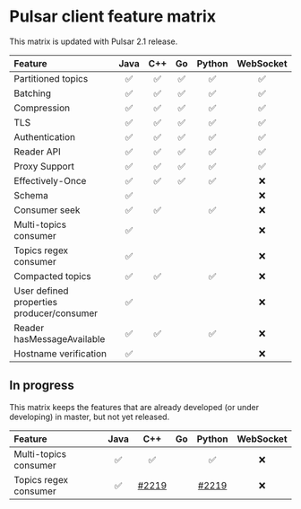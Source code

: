 

# Pulsar client feature matrix

This matrix is updated with Pulsar 2.1 release.

| Feature                                   | Java | C++ | Go | Python | WebSocket |
|:------------------------------------------|:----:|:---:|:--:|:------:|:---------:|
| Partitioned topics                        |  ✅   |  ✅  | ✅  |   ✅    |     ✅     |
| Batching                                  |  ✅   |  ✅  | ✅  |   ✅    |     ✅     |
| Compression                               |  ✅   |  ✅  | ✅  |   ✅    |     ✅     |
| TLS                                       |  ✅   |  ✅  | ✅  |   ✅    |     ✅     |
| Authentication                            |  ✅   |  ✅  | ✅  |   ✅    |     ✅     |
| Reader API                                |  ✅   |  ✅  | ✅  |   ✅    |     ✅     |
| Proxy Support                             |  ✅   |  ✅  | ✅  |   ✅    |     ✅     |
| Effectively-Once                          |  ✅   |  ✅  | ✅  |   ✅    |     ❌     |
| Schema                                    |  ✅   |     |    |        |     ❌     |
| Consumer seek                             |  ✅   |  ✅  |    |   ✅    |     ❌     |
| Multi-topics consumer                     |  ✅   |     |    |        |     ❌     |
| Topics regex consumer                     |  ✅   |     |    |        |     ❌     |
| Compacted topics                          |  ✅   |  ✅  |    |   ✅    |      ❌      |
| User defined properties producer/consumer |  ✅   |     |    |        |     ❌     |
| Reader hasMessageAvailable                |  ✅   |  ✅   |    |   ✅     |     ❌     |
| Hostname verification                     |  ✅   |     |    |        |     ❌     |

## In progress

This matrix keeps the features that are already developed (or under developing) in master, but not yet released.


| Feature                                   | Java | C++ | Go | Python | WebSocket |
|:------------------------------------------|:----:|:---:|:--:|:------:|:---------:|
| Multi-topics consumer                     |  ✅   |  ✅   |    |    ✅    |     ❌     |
| Topics regex consumer                     |  ✅   |  [#2219](https://github.com/apache/incubator-pulsar/pull/2219)   |    |   [#2219](https://github.com/apache/incubator-pulsar/pull/2219)     |     ❌     |


